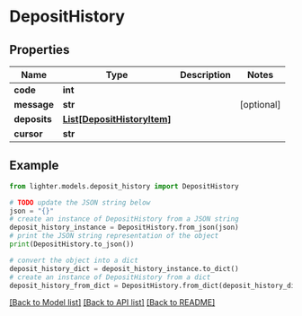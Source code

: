 # DepositHistory


## Properties

Name | Type | Description | Notes
------------ | ------------- | ------------- | -------------
**code** | **int** |  | 
**message** | **str** |  | [optional] 
**deposits** | [**List[DepositHistoryItem]**](DepositHistoryItem.md) |  | 
**cursor** | **str** |  | 

## Example

```python
from lighter.models.deposit_history import DepositHistory

# TODO update the JSON string below
json = "{}"
# create an instance of DepositHistory from a JSON string
deposit_history_instance = DepositHistory.from_json(json)
# print the JSON string representation of the object
print(DepositHistory.to_json())

# convert the object into a dict
deposit_history_dict = deposit_history_instance.to_dict()
# create an instance of DepositHistory from a dict
deposit_history_from_dict = DepositHistory.from_dict(deposit_history_dict)
```
[[Back to Model list]](../README.md#documentation-for-models) [[Back to API list]](../README.md#documentation-for-api-endpoints) [[Back to README]](../README.md)



